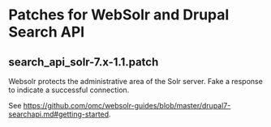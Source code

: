 # Patches for WebSolr and Drupal Search API

## search_api_solr-7.x-1.1.patch

Websolr protects the administrative area of the Solr server. Fake a
response to indicate a successful connection.

See https://github.com/omc/websolr-guides/blob/master/drupal7-searchapi.md#getting-started.
